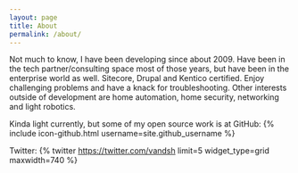 ```yaml
---
layout: page
title: About
permalink: /about/
---
```


Not much to know, I have been developing since about 2009.
Have been in the tech partner/consulting space most of those years, but have been in the enterprise world as well. Sitecore, Drupal and Kentico certified.  Enjoy challenging problems and have a knack for troubleshooting. Other interests outside of development are home automation, home security, networking and light robotics.


Kinda light currently, but some of my open source work is at GitHub:
{% include icon-github.html username=site.github_username %}

Twitter:
{% twitter https://twitter.com/vandsh limit=5 widget_type=grid maxwidth=740 %}


